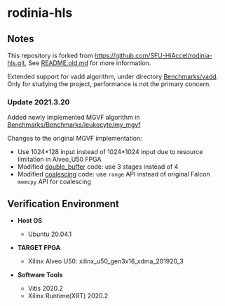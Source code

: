 # rodinia-hls

## Notes 

This repository is forked from https://github.com/SFU-HiAccel/rodinia-hls.git, See [README.old.md](README.old.md) for more information.

Extended support for vadd algorithm, under directory [Benchmarks/vadd](Benchmarks/vadd). Only for studying the project, performance is not the primary concern.

### Update 2021.3.20

Added newly implemented MGVF algorithm in [Benchmarks/Benchmarks/leukocyte/my_mgvf](Benchmarks/Benchmarks/leukocyte/my_mgvf)

Changes to the original MGVF implementation:

+ Use 1024\*128 input instead of 1024\*1024 input due to resource limitation in Alveo_U50 FPGA
+ Modified [double_buffer](Benchmarks/Benchmarks/leukocyte/my_mgvf/lc_mgvf_4_doublebuffer_3buffer) code: use 3 stages instead of 4
+ Modified [coalescing](Benchmarks/Benchmarks/leukocyte/my_mgvf/lc_mgvf_5_coalescing_bitwise) code: use `range` API instead of original Falcon `memcpy` API for coalescing

## Verification Environment

+ **Host OS**
  + Ubuntu 20.04.1

+ **TARGET FPGA** 
  + Xilinx Alveo U50: xilinx_u50_gen3x16_xdma_201920_3

+ **Software Tools**
  + Vitis 2020.2
  + Xilinx Runtime(XRT) 2020.2
